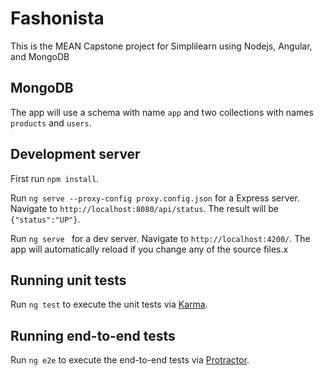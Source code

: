 # Fashonista

This is the MEAN Capstone project for Simplilearn using Nodejs, Angular, and MongoDB

## MongoDB 

The app will use a schema with name `app` and two collections with names `products` and `users`.

## Development server

First run `npm install`.

Run `ng serve --proxy-config proxy.config.json` for a Express server. Navigate to `http://localhost:8080/api/status`. The result will be `{"status":"UP"}`.

Run `ng serve ` for a dev server. Navigate to `http://localhost:4200/`. The app will automatically reload if you change any of the source files.x

## Running unit tests

Run `ng test` to execute the unit tests via [Karma](https://karma-runner.github.io).

## Running end-to-end tests

Run `ng e2e` to execute the end-to-end tests via [Protractor](http://www.protractortest.org/).
